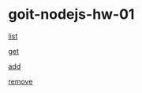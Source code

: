 # goit-nodejs-hw-01

[list](https://prnt.sc/1qvszhq)

[get](https://prnt.sc/1qvt1vt)

[add](https://prnt.sc/1qvt4g8)

[remove](https://prnt.sc/1qvtawd)

